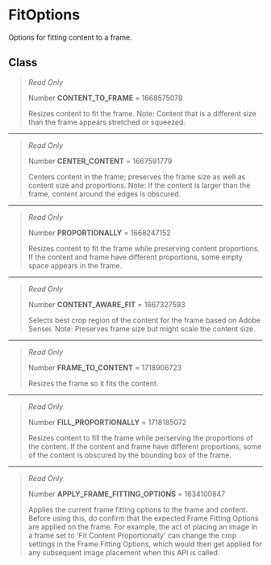 # FitOptions
Options for fitting content to a frame.

## Class
> *Read Only* 
> 
> Number **CONTENT_TO_FRAME** = 1668575078
> 
> Resizes content to fit the frame. Note: Content that is a different size than the frame appears stretched or squeezed.
*** 
> *Read Only* 
> 
> Number **CENTER_CONTENT** = 1667591779
> 
> Centers content in the frame; preserves the frame size as well as content size and proportions. Note: If the content is larger than the frame, content around the edges is obscured.
*** 
> *Read Only* 
> 
> Number **PROPORTIONALLY** = 1668247152
> 
> Resizes content to fit the frame while preserving content proportions. If the content and frame have different proportions, some empty space appears in the frame.
*** 
> *Read Only* 
> 
> Number **CONTENT_AWARE_FIT** = 1667327593
> 
> Selects best crop region of the content for the frame based on Adobe Sensei. Note: Preserves frame size but might scale the content size.
*** 
> *Read Only* 
> 
> Number **FRAME_TO_CONTENT** = 1718906723
> 
> Resizes the frame so it fits the content.
*** 
> *Read Only* 
> 
> Number **FILL_PROPORTIONALLY** = 1718185072
> 
> Resizes content to fill the frame while perserving the proportions of the content. If the content and frame have different proportions, some of the content is obscured by the bounding box of the frame.
*** 
> *Read Only* 
> 
> Number **APPLY_FRAME_FITTING_OPTIONS** = 1634100847
> 
> Applies the current frame fitting options to the frame and content. Before using this, do confirm that the expected Frame Fitting Options are applied on the frame. For example, the act of placing an image in a frame set to 'Fit Content Proportionally' can change the crop settings in the Frame Fitting Options, which would then get applied for any subsequent image placement when this API is called.

